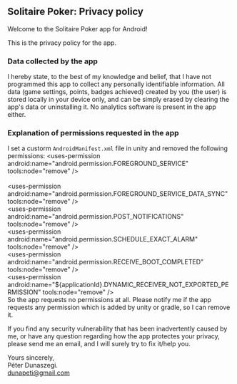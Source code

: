 ## Solitaire Poker: Privacy policy

Welcome to the Solitaire Poker app for Android!

This is the privacy policy for the app.

### Data collected by the app

I hereby state, to the best of my knowledge and belief, that I have not programmed this app to collect any personally identifiable information. All data (game settings, points, badges achieved) created by you (the user) is stored locally in your device only, and can be simply erased by clearing the app's data or uninstalling it. No analytics software is present in the app either.

### Explanation of permissions requested in the app

I set a custorm `AndroidManifest.xml` file in unity and removed the following permissions:
  \<uses-permission android:name="android.permission.FOREGROUND_SERVICE" tools:node="remove" /><br>  
  \<uses-permission android:name="android.permission.FOREGROUND_SERVICE_DATA_SYNC" tools:node="remove" /><br>
  \<uses-permission android:name="android.permission.POST_NOTIFICATIONS" tools:node="remove" /><br>
  \<uses-permission android:name="android.permission.SCHEDULE_EXACT_ALARM" tools:node="remove" /><br>
  \<uses-permission android:name="android.permission.RECEIVE_BOOT_COMPLETED" tools:node="remove" /><br>
  \<uses-permission android:name="${applicationId}.DYNAMIC_RECEIVER_NOT_EXPORTED_PERMISSION" tools:node="remove" /><br>
So the app requests no permissions at all.
Please notify me if the app requests any permission which is added by unity or gradle, so I can remove it.

If you find any security vulnerability that has been inadvertently caused by me, or have any question regarding how the app protectes your privacy, please send me an email, and I will surely try to fix it/help you.

Yours sincerely,  
Péter Dunaszegi.  
dunapeti@gmail.com
